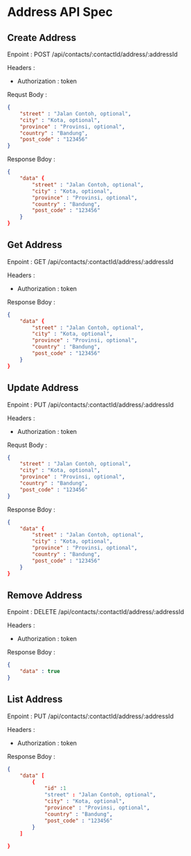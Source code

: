 # Address API Spec

## Create Address

Enpoint : POST /api/contacts/:contactId/address/:addressId

Headers : 
- Authorization : token

Requst Body : 

```json
{
    "street" : "Jalan Contoh, optional",
    "city" : "Kota, optional",
    "province" : "Provinsi, optional",
    "country" : "Bandung",
    "post_code" : "123456"
}
```

Response Bdoy : 
```json
{
    "data" {
        "street" : "Jalan Contoh, optional",
        "city" : "Kota, optional",
        "province" : "Provinsi, optional",
        "country" : "Bandung",
        "post_code" : "123456"
    }
}
```

## Get Address

Enpoint : GET /api/contacts/:contactId/address/:addressId

Headers : 
- Authorization : token


Response Bdoy : 
```json
{
    "data" {
        "street" : "Jalan Contoh, optional",
        "city" : "Kota, optional",
        "province" : "Provinsi, optional",
        "country" : "Bandung",
        "post_code" : "123456"
    }
}
```

## Update Address

Enpoint : PUT /api/contacts/:contactId/address/:addressId

Headers : 
- Authorization : token

Requst Body : 

```json
{
    "street" : "Jalan Contoh, optional",
    "city" : "Kota, optional",
    "province" : "Provinsi, optional",
    "country" : "Bandung",
    "post_code" : "123456"
}
```

Response Bdoy : 
```json
{
    "data" {
        "street" : "Jalan Contoh, optional",
        "city" : "Kota, optional",
        "province" : "Provinsi, optional",
        "country" : "Bandung",
        "post_code" : "123456"
    }
}
```

## Remove Address

Enpoint : DELETE /api/contacts/:contactId/address/:addressId

Headers : 
- Authorization : token

Response Bdoy : 
```json
{
    "data" : true
}
```

## List Address

Enpoint : PUT /api/contacts/:contactId/address/:addressId

Headers : 
- Authorization : token

Response Bdoy : 
```json
{
    "data" [
        {
            "id" :1
            "street" : "Jalan Contoh, optional",
            "city" : "Kota, optional",
            "province" : "Provinsi, optional",
            "country" : "Bandung",
            "post_code" : "123456"
        }
    ]
    
}
```

